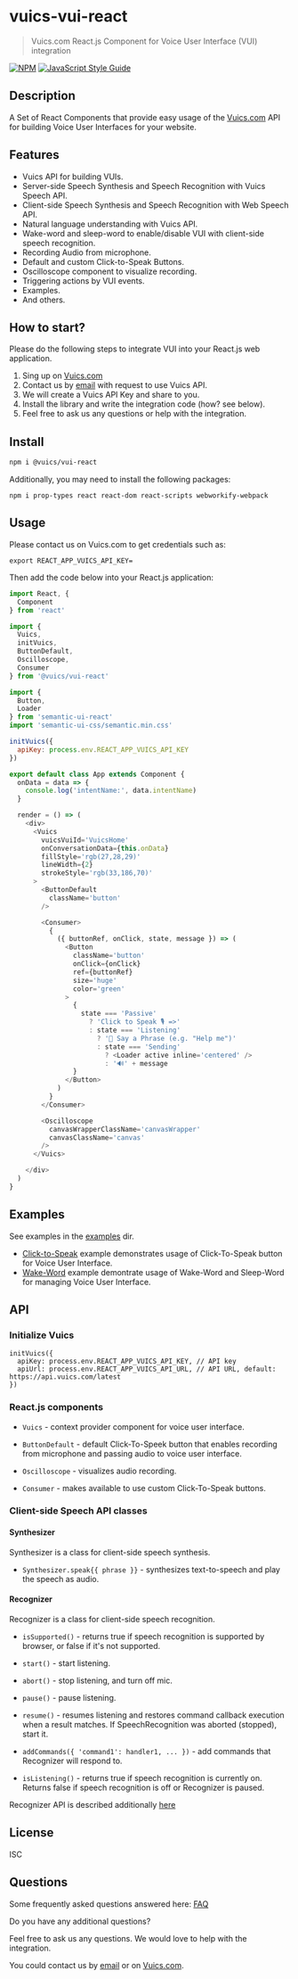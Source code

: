 # vuics-vui-react

> Vuics.com React.js Component for Voice User Interface (VUI) integration

[![NPM](https://img.shields.io/npm/v/@vuics/vui-react.svg)](https://www.npmjs.com/package/@vuics/vui-react) [![JavaScript Style Guide](https://img.shields.io/badge/code_style-standard-brightgreen.svg)](https://standardjs.com)

## Description

A Set of React Components that provide easy usage of the [Vuics.com](https://vuics.com) API for building Voice User Interfaces for your website.

## Features

* Vuics API for building VUIs.
* Server-side Speech Synthesis and Speech Recognition with Vuics Speech API.
* Client-side Speech Synthesis and Speech Recognition with Web Speech API.
* Natural language understanding with Vuics API.
* Wake-word and sleep-word to enable/disable VUI with client-side speech recognition.
* Recording Audio from microphone.
* Default and custom Click-to-Speak Buttons.
* Oscilloscope component to visualize recording.
* Triggering actions by VUI events.
* Examples.
* And others.

## How to start?

Please do the following steps to integrate VUI into your React.js web application.

1. Sing up on [Vuics.com](https://vuics.com)
2. Contact us by [email](mailto:admin@vuics.com) with request to use Vuics API.
3. We will create a Vuics API Key and share to you.
4. Install the library and write the integration code (how? see below).
5. Feel free to ask us any questions or help with the integration.

## Install

```bash
npm i @vuics/vui-react
```

Additionally, you may need to install the following packages:
```
npm i prop-types react react-dom react-scripts webworkify-webpack
```

## Usage

Please contact us on Vuics.com to get credentials such as:
```
export REACT_APP_VUICS_API_KEY=
```

Then add the code below into your React.js application:
```javascript
import React, {
  Component
} from 'react'

import {
  Vuics,
  initVuics,
  ButtonDefault,
  Oscilloscope,
  Consumer
} from '@vuics/vui-react'

import {
  Button,
  Loader
} from 'semantic-ui-react'
import 'semantic-ui-css/semantic.min.css'

initVuics({
  apiKey: process.env.REACT_APP_VUICS_API_KEY
})

export default class App extends Component {
  onData = data => {
    console.log('intentName:', data.intentName)
  }

  render = () => (
    <div>
      <Vuics
        vuicsVuiId='VuicsHome'
        onConversationData={this.onData}
        fillStyle='rgb(27,28,29)'
        lineWidth={2}
        strokeStyle='rgb(33,186,70)'
      >
        <ButtonDefault
          className='button'
        />

        <Consumer>
          {
            ({ buttonRef, onClick, state, message }) => (
              <Button
                className='button'
                onClick={onClick}
                ref={buttonRef}
                size='huge'
                color='green'
              >
                {
                  state === 'Passive'
                    ? 'Click to Speak 🎙️ =>'
                    : state === 'Listening'
                      ? '🎤 Say a Phrase (e.g. "Help me")'
                      : state === 'Sending'
                        ? <Loader active inline='centered' />
                        : '🔊' + message
                }
              </Button>
            )
          }
        </Consumer>

        <Oscilloscope
          canvasWrapperClassName='canvasWrapper'
          canvasClassName='canvas'
        />
      </Vuics>

    </div>
  )
}
```

## Examples

See examples in the [examples](./examples/) dir.

* [Click-to-Speak](./examples/click-to-speak/) example demonstrates usage of Click-To-Speak button for Voice User Interface.
* [Wake-Word](./examples/wake-word) example demontrate usage of Wake-Word and Sleep-Word for managing Voice User Interface.

## API

### Initialize Vuics
```
initVuics({
  apiKey: process.env.REACT_APP_VUICS_API_KEY, // API key
  apiUrl: process.env.REACT_APP_VUICS_API_URL, // API URL, default: https://api.vuics.com/latest
})
```

### React.js components

* `Vuics` - context provider component for voice user interface.

* `ButtonDefault` - default Click-To-Speek button that enables recording
from microphone and passing audio to voice user interface.

* `Oscilloscope` - visualizes audio recording.

* `Consumer` - makes available to use custom Click-To-Speak buttons.

### Client-side Speech API classes

#### Synthesizer

Synthesizer is a class for client-side speech synthesis.

* `Synthesizer.speak{{ phrase }}` - synthesizes text-to-speech and play the speech as audio.

#### Recognizer

Recognizer is a class for client-side speech recognition.

* `isSupported()` - returns true if speech recognition is supported by browser, or false if it's not supported.

* `start()` - start listening.

* `abort()` - stop listening, and turn off mic.

* `pause()` - pause listening.

* `resume()` - resumes listening and restores command callback execution when a result matches. If SpeechRecognition was aborted (stopped), start it.

* `addCommands({ 'command1': handler1, ... })` - add commands that Recognizer will respond to.

* `isListening()` - returns true if speech recognition is currently on. Returns false if speech recognition is off or Recognizer is paused.

Recognizer API is described additionally [here](./docs/Recognizer-API.md)

## License

ISC

## Questions

Some frequently asked questions answered here: [FAQ](./docs/FAQ.md)

Do you have any additional questions?

Feel free to ask us any questions. We would love to help with the integration.

You could contact us by [email](mailto:admin@vuics.com) or on [Vuics.com](https://vuics.com).

